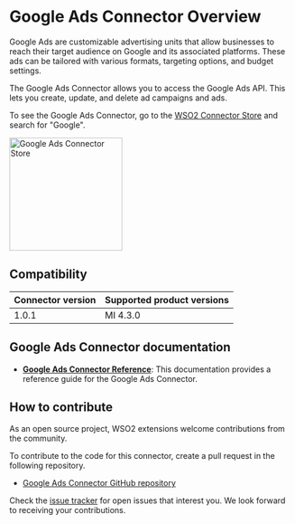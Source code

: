 # Google Ads Connector Overview

Google Ads are customizable advertising units that allow businesses to reach their target audience on Google and its associated platforms. These ads can be tailored with various formats, targeting options, and budget settings.

The Google Ads Connector allows you to access the Google Ads API. This lets you create, update, and delete ad campaigns and ads.

To see the Google Ads Connector, go to the [WSO2 Connector Store](https://store.wso2.com) and search for "Google".

<img src="{{base_path}}/assets/img/integrate/connectors/google-ads-store.png" title="Google Ads Connector Store" width="200" alt="Google Ads Connector Store"/>

## Compatibility

| Connector version | Supported product versions |
| ------------- |-------------|
| 1.0.1    | MI 4.3.0 |

## Google Ads Connector documentation

* **[Google Ads Connector Reference]({{base_path}}/reference/connectors/google-ads-connector/google-ads-configuration/)**: This documentation provides a reference guide for the Google Ads Connector.

## How to contribute

As an open source project, WSO2 extensions welcome contributions from the community. 

To contribute to the code for this connector, create a pull request in the following repository. 

* [Google Ads Connector GitHub repository](https://github.com/wso2-extensions/esb-connector-googleads)

Check the [issue tracker](https://github.com/wso2/micro-integrator/issues) for open issues that interest you. We look forward to receiving your contributions.
